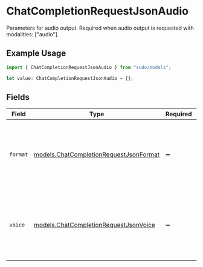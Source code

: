 # ChatCompletionRequestJsonAudio

Parameters for audio output. Required when audio output is requested with modalities: ["audio"].

## Example Usage

```typescript
import { ChatCompletionRequestJsonAudio } from "sudo/models";

let value: ChatCompletionRequestJsonAudio = {};
```

## Fields

| Field                                                                                       | Type                                                                                        | Required                                                                                    | Description                                                                                 |
| ------------------------------------------------------------------------------------------- | ------------------------------------------------------------------------------------------- | ------------------------------------------------------------------------------------------- | ------------------------------------------------------------------------------------------- |
| `format`                                                                                    | [models.ChatCompletionRequestJsonFormat](../models/chatcompletionrequestjsonformat.md)      | :heavy_minus_sign:                                                                          | Specifies the output audio format. Must be one of wav, mp3, flac, opus, or pcm16.           |
| `voice`                                                                                     | [models.ChatCompletionRequestJsonVoice](../models/chatcompletionrequestjsonvoice.md)        | :heavy_minus_sign:                                                                          | Specifies the voice type. Supported voices are alloy, echo, fable, onyx, nova, and shimmer. |